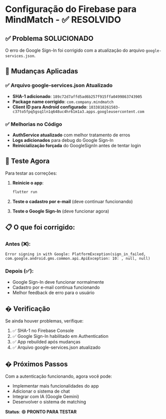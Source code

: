 # Configuração do Firebase para MindMatch - ✅ RESOLVIDO

## ✅ Problema SOLUCIONADO
O erro de Google Sign-In foi corrigido com a atualização do arquivo `google-services.json`.

## 🔧 Mudanças Aplicadas

### ✅ Arquivo google-services.json Atualizado
- **SHA-1 adicionado**: `189c72d7affd5ad6b257f915ffa0499863743905`
- **Package name corrigido**: `com.company.mindmatch`
- **Client ID para Android configurado**: `1033810261503-c37to5fpq5gsq1ln1q648uc4hr61m1a3.apps.googleusercontent.com`

### ✅ Melhorias no Código
- **AuthService atualizado** com melhor tratamento de erros
- **Logs adicionados** para debug do Google Sign-In
- **Reinicialização forçada** do GoogleSignIn antes de tentar login

## 🧪 Teste Agora

Para testar as correções:

1. **Reinicie o app**:
   ```bash
   flutter run
   ```

2. **Teste o cadastro por e-mail** (deve continuar funcionando)

3. **Teste o Google Sign-In** (deve funcionar agora)

## 📋 O que foi corrigido:

### Antes (❌):
```
Error signing in with Google: PlatformException(sign_in_failed, 
com.google.android.gms.common.api.ApiException: 10: , null, null)
```

### Depois (✅):
- Google Sign-In deve funcionar normalmente
- Cadastro por e-mail continua funcionando
- Melhor feedback de erro para o usuário

## � Verificação

Se ainda houver problemas, verifique:
1. ✅ SHA-1 no Firebase Console
2. ✅ Google Sign-In habilitado em Authentication
3. ✅ App rebuilded após mudanças
4. ✅ Arquivo google-services.json atualizado

## � Próximos Passos

Com a autenticação funcionando, agora você pode:
- Implementar mais funcionalidades do app
- Adicionar o sistema de chat
- Integrar com IA (Google Gemini)
- Desenvolver o sistema de matching

**Status**: 🟢 **PRONTO PARA TESTAR**
